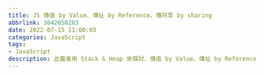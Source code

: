 ```yaml
---
title: JS 傳值 by Value、傳址 by Reference、傳共享 by sharing
abbrlink: 3842658283
date: 2022-07-15 11:00:03
categories: JavaScript
tags:
- JavaScript
description: 此篇會用 Stack & Heap 來探討，傳值 by Value、傳址 by Reference、傳共享 by sharing 三者的差異
---
```


